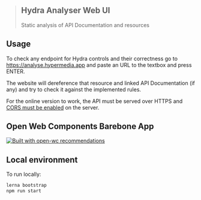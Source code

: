 > ## Hydra Analyser Web UI
> Static analysis of API Documentation and resources 

## Usage

To check any endpoint for Hydra controls and their correctness go to https://analyse.hypermedia.app and paste an URL
to the textbox and press ENTER.

The website will dereference that resource and linked API Documentation (if any) and try to check it against the implemented
rules.

For the online version to work, the API must be served over HTTPS and [CORS must be enabled](https://enable-cors.org) on the server.

## Open Web Components Barebone App

[![Built with open-wc recommendations](https://img.shields.io/badge/built%20with-open--wc-blue.svg)](https://github.com/open-wc) 

## Local environment

To run locally:

```sh
lerna bootstrap
npm run start
```
